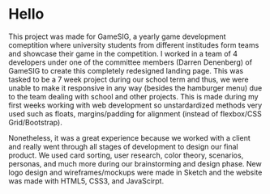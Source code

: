 <h1>Hello</h1>
<p> This project was made for GameSIG, a yearly game development comeptition where university students from different institudes form
teams and showcase their game in the competition. I worked in a team of 4 developers under one of the committee members (Darren Denenberg)
of GameSIG to create this completely redesigned landing page. This was tasked to be a 7 week project during our school term and thus, we
were unable to make it responsive in any way (besides the hamburger menu) due to the team dealing with school and other projects.
This is made during my first weeks working with web development so unstardardized methods very used such as floats, margins/padding 
for alignment (instead of flexbox/CSS Grid/Bootstrap).

Nonetheless, it was a great experience because we worked with a client and really went through all stages of development to design our final
product. We used card sorting, user research, color theory, scenarios, personas, and much more during our brainstorming and design phase.
New logo design and wireframes/mockups were made in Sketch and the website was made with HTML5, CSS3, and JavaScirpt.
